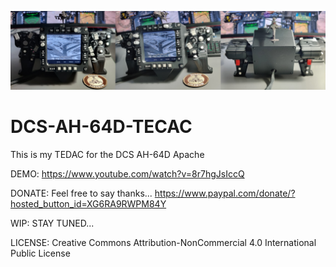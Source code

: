 ![Alt text](AH-64D-TEDAC.png)

# DCS-AH-64D-TECAC
This is my TEDAC for the DCS AH-64D Apache

DEMO: https://www.youtube.com/watch?v=8r7hgJsIccQ


DONATE: Feel free to say thanks... https://www.paypal.com/donate/?hosted_button_id=XG6RA9RWPM84Y


WIP: STAY TUNED...


LICENSE: Creative Commons Attribution-NonCommercial 4.0 International Public License
